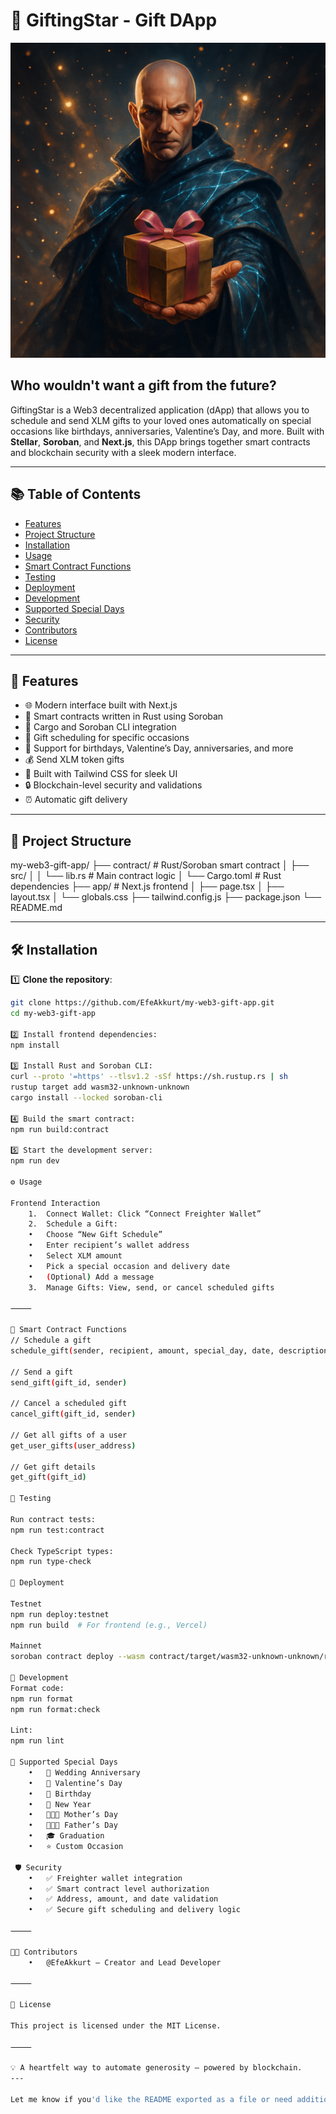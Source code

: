 # 🎁 GiftingStar - Gift DApp

![GiftingStar Epic Hero](./epic-hero.png)

## Who wouldn't want a gift from the future? 

GiftingStar is a Web3 decentralized application (dApp) that allows you to schedule and send XLM gifts to your loved ones automatically on special occasions like birthdays, anniversaries, Valentine’s Day, and more. Built with **Stellar**, **Soroban**, and **Next.js**, this DApp brings together smart contracts and blockchain security with a sleek modern interface.

---

## 📚 Table of Contents

- [Features](#-features)
- [Project Structure](#-project-structure)
- [Installation](#-installation)
- [Usage](#️-usage)
- [Smart Contract Functions](#-smart-contract-functions)
- [Testing](#-testing)
- [Deployment](#-deployment)
- [Development](#-development)
- [Supported Special Days](#-supported-special-days)
- [Security](#-security)
- [Contributors](#-contributors)
- [License](#-license)

---

## 🚀 Features

- 🌐 Modern interface built with Next.js
- 📜 Smart contracts written in Rust using Soroban
- 🔑 Cargo and Soroban CLI integration
- 🎯 Gift scheduling for specific occasions
- 📅 Support for birthdays, Valentine’s Day, anniversaries, and more
- 💰 Send XLM token gifts
- 🎨 Built with Tailwind CSS for sleek UI
- 🔒 Blockchain-level security and validations
- ⏰ Automatic gift delivery

---

## 📂 Project Structure
my-web3-gift-app/
├── contract/             # Rust/Soroban smart contract
│   ├── src/
│   │   └── lib.rs        # Main contract logic
│   └── Cargo.toml        # Rust dependencies
├── app/                  # Next.js frontend
│   ├── page.tsx
│   ├── layout.tsx
│   └── globals.css
├── tailwind.config.js
├── package.json
└── README.md

---

## 🛠️ Installation

1️⃣ **Clone the repository**:
```bash
git clone https://github.com/EfeAkkurt/my-web3-gift-app.git
cd my-web3-gift-app

2️⃣ Install frontend dependencies:
npm install

3️⃣ Install Rust and Soroban CLI:
curl --proto '=https' --tlsv1.2 -sSf https://sh.rustup.rs | sh
rustup target add wasm32-unknown-unknown
cargo install --locked soroban-cli

4️⃣ Build the smart contract:
npm run build:contract

5️⃣ Start the development server:
npm run dev

⚙️ Usage

Frontend Interaction
	1.	Connect Wallet: Click “Connect Freighter Wallet”
	2.	Schedule a Gift:
	•	Choose “New Gift Schedule”
	•	Enter recipient’s wallet address
	•	Select XLM amount
	•	Pick a special occasion and delivery date
	•	(Optional) Add a message
	3.	Manage Gifts: View, send, or cancel scheduled gifts

⸻

📜 Smart Contract Functions
// Schedule a gift
schedule_gift(sender, recipient, amount, special_day, date, description)

// Send a gift
send_gift(gift_id, sender)

// Cancel a scheduled gift
cancel_gift(gift_id, sender)

// Get all gifts of a user
get_user_gifts(user_address)

// Get gift details
get_gift(gift_id)

🧪 Testing

Run contract tests:
npm run test:contract

Check TypeScript types:
npm run type-check

🚀 Deployment

Testnet
npm run deploy:testnet
npm run build  # For frontend (e.g., Vercel)

Mainnet
soroban contract deploy --wasm contract/target/wasm32-unknown-unknown/release/gifting_contract.wasm --source-account default --network mainnet

🔧 Development
Format code:
npm run format
npm run format:check

Lint:
npm run lint

📱 Supported Special Days
	•	💒 Wedding Anniversary
	•	💝 Valentine’s Day
	•	🎂 Birthday
	•	🎊 New Year
	•	👩‍👧‍👦 Mother’s Day
	•	👨‍👧‍👦 Father’s Day
	•	🎓 Graduation
	•	⭐ Custom Occasion

 🛡️ Security
	•	✅ Freighter wallet integration
	•	✅ Smart contract level authorization
	•	✅ Address, amount, and date validation
	•	✅ Secure gift scheduling and delivery logic

⸻

👨‍💻 Contributors
	•	@EfeAkkurt – Creator and Lead Developer

⸻

📄 License

This project is licensed under the MIT License.

⸻

💡 A heartfelt way to automate generosity — powered by blockchain.
---

Let me know if you'd like the README exported as a file or need additional assets like icons or documentation pages. |oai:code-citation|
